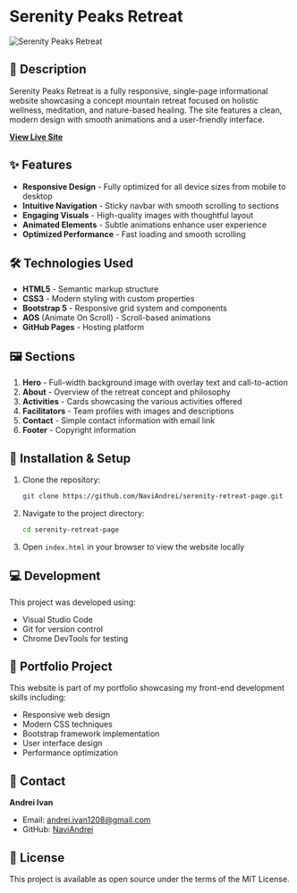 # Serenity Peaks Retreat

![Serenity Peaks Retreat](hero1.jpg)

## 📝 Description

Serenity Peaks Retreat is a fully responsive, single-page informational website showcasing a concept mountain retreat focused on holistic wellness, meditation, and nature-based healing. The site features a clean, modern design with smooth animations and a user-friendly interface.

**[View Live Site](https://naviandrei.github.io/serenity-retreat-page/)**

## ✨ Features

- **Responsive Design** - Fully optimized for all device sizes from mobile to desktop
- **Intuitive Navigation** - Sticky navbar with smooth scrolling to sections
- **Engaging Visuals** - High-quality images with thoughtful layout
- **Animated Elements** - Subtle animations enhance user experience
- **Optimized Performance** - Fast loading and smooth scrolling

## 🛠️ Technologies Used

- **HTML5** - Semantic markup structure
- **CSS3** - Modern styling with custom properties
- **Bootstrap 5** - Responsive grid system and components
- **AOS** (Animate On Scroll) - Scroll-based animations
- **GitHub Pages** - Hosting platform

## 🖼️ Sections

1. **Hero** - Full-width background image with overlay text and call-to-action
2. **About** - Overview of the retreat concept and philosophy
3. **Activities** - Cards showcasing the various activities offered
4. **Facilitators** - Team profiles with images and descriptions
5. **Contact** - Simple contact information with email link
6. **Footer** - Copyright information

## 🚀 Installation & Setup

1. Clone the repository:
   ```bash
   git clone https://github.com/NaviAndrei/serenity-retreat-page.git
   ```
2. Navigate to the project directory:
   ```bash
   cd serenity-retreat-page
   ```
3. Open `index.html` in your browser to view the website locally

## 💻 Development

This project was developed using:
- Visual Studio Code
- Git for version control
- Chrome DevTools for testing

## 📌 Portfolio Project

This website is part of my portfolio showcasing my front-end development skills including:
- Responsive web design
- Modern CSS techniques
- Bootstrap framework implementation
- User interface design
- Performance optimization

## 👤 Contact

**Andrei Ivan**
- Email: [andrei.ivan1208@gmail.com](mailto:andrei.ivan1208@gmail.com)
- GitHub: [NaviAndrei](https://github.com/NaviAndrei)

## 📄 License

This project is available as open source under the terms of the MIT License. 